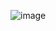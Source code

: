 ![image](https://github.com/xuzhen0913/electronic-system-designation/assets/89559018/53efba24-0537-4388-bafd-7191ca63645b)
